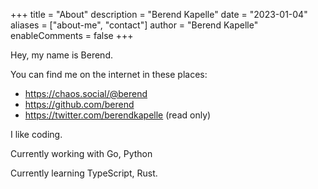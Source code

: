 +++
title = "About"
description = "Berend Kapelle"
date = "2023-01-04"
aliases = ["about-me",   "contact"]
author = "Berend Kapelle"
enableComments = false
+++

Hey, my name is Berend.

You can find me on the internet in these places:

* https://chaos.social/@berend
* https://github.com/berend
* https://twitter.com/berendkapelle (read only)

I like coding.

Currently working with Go, Python

Currently learning TypeScript, Rust.